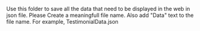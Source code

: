 Use this folder to save all the data that need to be displayed in the web in json file. Please Create a meaningfull file name. Also add "Data" text to the file name. For example, TestimonialData.json
